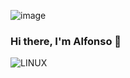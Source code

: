 ![image](https://user-images.githubusercontent.com/79656705/229391016-9dd5964d-39db-433a-951a-da96c481c35a.png)

### Hi there, I'm Alfonso 👋

![LINUX](https://user-images.githubusercontent.com/79656705/229390399-e018fc64-4cb1-43a0-9b0d-617cc1dad465.svg)



<!--
**AlfonsoGamez/AlfonsoGamez** is a ✨ _special_ ✨ repository because its `README.md` (this file) appears on your GitHub profile.

Here are some ideas to get you started:

- 🔭 I’m currently working on ...
- 🌱 I’m currently learning ...
- 👯 I’m looking to collaborate on ...
- 🤔 I’m looking for help with ...
- 💬 Ask me about ...
- 📫 How to reach me: ...
- 😄 Pronouns: ...
- ⚡ Fun fact: ...
-->

